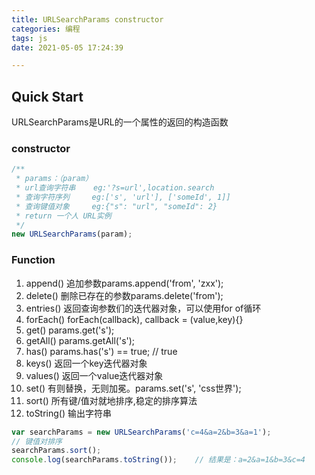 ```yaml
---
title: URLSearchParams constructor
categories: 编程
tags: js
date: 2021-05-05 17:24:39

---
```



## Quick Start
URLSearchParams是URL的一个属性的返回的构造函数

### constructor
``` javascript
/**
 * params：（param）
 * url查询字符串    eg:'?s=url',location.search
 * 查询字符序列     eg:['s', 'url'], ['someId', 1]]
 * 查询键值对象     eg:{"s": "url", "someId": 2}
 * return 一个人 URL实例
 */  
new URLSearchParams(param);
```

### Function

1. append()     追加参数params.append('from', 'zxx');
2. delete()     删除已存在的参数params.delete('from');
3. entries()    返回查询参数们的迭代器对象，可以使用for of循环
4. forEach()    forEach(callback), callback = (value,key){}
5. get()        params.get('s');
6. getAll()     params.getAll('s');
7. has()        params.has('s') == true;    // true
8. keys()       返回一个key迭代器对象
9. values()     返回一个value迭代器对象
10. set()       有则替换，无则加冕。params.set('s', 'css世界');
11. sort()      所有键/值对就地排序,稳定的排序算法
12. toString()  输出字符串

``` javascript
var searchParams = new URLSearchParams('c=4&a=2&b=3&a=1'); 
// 键值对排序
searchParams.sort();
console.log(searchParams.toString());    // 结果是：a=2&a=1&b=3&c=4
```